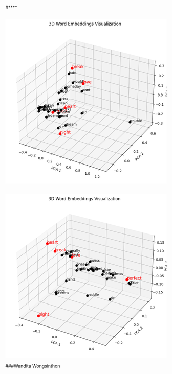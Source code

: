 #****

##
![Word Embeddings Visualization G1](https://github.com/wand-work/DADS7203-WordEmbedding/blob/main/Word%20Embeddings%20Visualization%20G1.png)


##
![Word Embeddings Visualization G2](https://github.com/wand-work/DADS7203-WordEmbedding/blob/main/Word%20Embeddings%20Visualization%20G2.png)

###Wandita Wongsinthon
